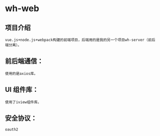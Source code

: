 # wh-web

项目介绍
--
	vue.js+node.js+webpack构建的前端项目，后端用的是我的另一个项目wh-server（前后端分离）。

前后端通信：
------
	使用的是axios库。

UI 组件库：
-------
	使用了iview组件库。

安全协议：
-----
	oauth2
